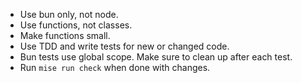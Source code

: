 - Use bun only, not node.
- Use functions, not classes.
- Make functions small.
- Use TDD and write tests for new or changed code.
- Bun tests use global scope. Make sure to clean up after each test.
- Run `mise run check` when done with changes.

